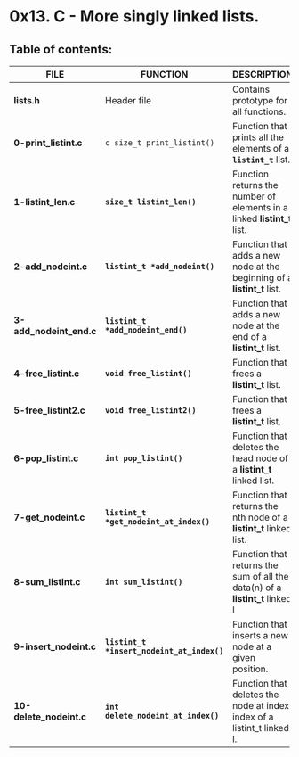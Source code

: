 # 0x13. C - More singly linked lists.

## Table of contents:

|          FILE           |                 FUNCTION                   |                                 DESCRIPTION                                  |
| ----------------------- | ------------------------------------------ | ---------------------------------------------------------------------------- |
| **lists.h**             | Header file                                | Contains prototype for all functions.                                        |
| **0-print_listint.c**   | ```c size_t print_listint()```             | Function that prints all the elements of a **`listint_t`** list.             |
| **1-listint_len.c**     | **`size_t listint_len()`**                 | Function returns the number of elements in a linked **listint_t** list.      |
| **2-add_nodeint.c**     | **`listint_t *add_nodeint()`**             | Function that adds a new node at the beginning of a **listint_t** list.      |
| **3-add_nodeint_end.c** | **`listint_t *add_nodeint_end()`**         | Function that adds a new node at the end of a **listint_t** list.            |
| **4-free_listint.c**    | **`void free_listint()`**                  | Function that frees a **listint_t** list.                                    |
| **5-free_listint2.c**   | **`void free_listint2()`**                 | Function that frees a **listint_t** list.                                    |
| **6-pop_listint.c**     | **`int pop_listint()`**                    | Function that deletes the head node of a **listint_t** linked list.          |
| **7-get_nodeint.c**     | **`listint_t *get_nodeint_at_index()`**    | Function that returns the nth node of a **listint_t** linked list.           |
| **8-sum_listint.c**     | **`int sum_listint()`**                    | Function that returns the sum of all the data(n) of a **listint_t** linked l |
| **9-insert_nodeint.c**  | **`listint_t *insert_nodeint_at_index()`** | Function that inserts a new node at a given position.                        |
| **10-delete_nodeint.c** | **`int delete_nodeint_at_index()`**        | Function that deletes the node at index index of a listint_t linked l.       |
